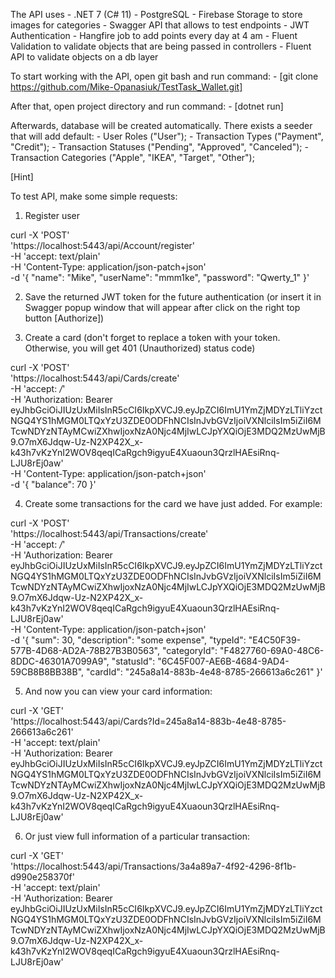 The API uses
    - .NET 7 (C# 11)
    - PostgreSQL
    - Firebase Storage to store images for categories
    - Swagger API that allows to test endpoints
    - JWT Authentication
    - Hangfire job to add points every day at 4 am
    - Fluent Validation to validate objects that are being passed in controllers
    - Fluent API to validate objects on a db layer

To start working with the API, open git bash and run command:
    - [git clone https://github.com/Mike-Opanasiuk/TestTask_Wallet.git]

After that, open project directory and run command:
    - [dotnet run]

Afterwards, database will be created automatically.
There exists a seeder that will add default:
    - User Roles ("User");
    - Transaction Types ("Payment", "Credit");
    - Transaction Statuses ("Pending", "Approved", "Canceled");
    - Transaction Categories ("Apple", "IKEA", "Target", "Other");

[Hint]

To test API, make some simple requests:

1. Register user

curl -X 'POST' \
  'https://localhost:5443/api/Account/register' \
  -H 'accept: text/plain' \
  -H 'Content-Type: application/json-patch+json' \
  -d '{
  "name": "Mike",
  "userName": "mmm1ke",
  "password": "Qwerty_1"
}'

2. Save the returned JWT token for the future authentication (or insert it in Swagger popup window that will appear after click on the right top button [Authorize])

3. Create a card (don't forget to replace a token with your token. Otherwise, you will get 401 (Unauthorized) status code)

curl -X 'POST' \
  'https://localhost:5443/api/Cards/create' \
  -H 'accept: */*' \
  -H 'Authorization: Bearer eyJhbGciOiJIUzUxMiIsInR5cCI6IkpXVCJ9.eyJpZCI6ImU1YmZjMDYzLTliYzctNGQ4YS1hMGM0LTQxYzU3ZDE0ODFhNCIsInJvbGVzIjoiVXNlciIsIm5iZiI6MTcwNDYzNTAyMCwiZXhwIjoxNzA0Njc4MjIwLCJpYXQiOjE3MDQ2MzUwMjB9.O7mX6Jdqw-Uz-N2XP42X_x-k43h7vKzYnI2WOV8qeqICaRgch9igyuE4Xuaoun3QrzlHAEsiRnq-LJU8rEj0aw' \
  -H 'Content-Type: application/json-patch+json' \
  -d '{
  "balance": 70
}'

4. Create some transactions for the card we have just added. For example:

curl -X 'POST' \
  'https://localhost:5443/api/Transactions/create' \
  -H 'accept: */*' \
  -H 'Authorization: Bearer eyJhbGciOiJIUzUxMiIsInR5cCI6IkpXVCJ9.eyJpZCI6ImU1YmZjMDYzLTliYzctNGQ4YS1hMGM0LTQxYzU3ZDE0ODFhNCIsInJvbGVzIjoiVXNlciIsIm5iZiI6MTcwNDYzNTAyMCwiZXhwIjoxNzA0Njc4MjIwLCJpYXQiOjE3MDQ2MzUwMjB9.O7mX6Jdqw-Uz-N2XP42X_x-k43h7vKzYnI2WOV8qeqICaRgch9igyuE4Xuaoun3QrzlHAEsiRnq-LJU8rEj0aw' \
  -H 'Content-Type: application/json-patch+json' \
  -d '{
  "sum": 30,
  "description": "some expense",
  "typeId": "E4C50F39-577B-4D68-AD2A-78B27B3B0563",
  "categoryId": "F4827760-69A0-48C6-8DDC-46301A7099A9",
  "statusId": "6C45F007-AE6B-4684-9AD4-59CB8B8BB38B",
  "cardId": "245a8a14-883b-4e48-8785-266613a6c261"
}'

5. And now you can view your card information:

curl -X 'GET' \
  'https://localhost:5443/api/Cards?Id=245a8a14-883b-4e48-8785-266613a6c261' \
  -H 'accept: text/plain' \
  -H 'Authorization: Bearer eyJhbGciOiJIUzUxMiIsInR5cCI6IkpXVCJ9.eyJpZCI6ImU1YmZjMDYzLTliYzctNGQ4YS1hMGM0LTQxYzU3ZDE0ODFhNCIsInJvbGVzIjoiVXNlciIsIm5iZiI6MTcwNDYzNTAyMCwiZXhwIjoxNzA0Njc4MjIwLCJpYXQiOjE3MDQ2MzUwMjB9.O7mX6Jdqw-Uz-N2XP42X_x-k43h7vKzYnI2WOV8qeqICaRgch9igyuE4Xuaoun3QrzlHAEsiRnq-LJU8rEj0aw'

6. Or just view full information of a particular transaction:

curl -X 'GET' \
  'https://localhost:5443/api/Transactions/3a4a89a7-4f92-4296-8f1b-d990e258370f' \
  -H 'accept: text/plain' \
  -H 'Authorization: Bearer eyJhbGciOiJIUzUxMiIsInR5cCI6IkpXVCJ9.eyJpZCI6ImU1YmZjMDYzLTliYzctNGQ4YS1hMGM0LTQxYzU3ZDE0ODFhNCIsInJvbGVzIjoiVXNlciIsIm5iZiI6MTcwNDYzNTAyMCwiZXhwIjoxNzA0Njc4MjIwLCJpYXQiOjE3MDQ2MzUwMjB9.O7mX6Jdqw-Uz-N2XP42X_x-k43h7vKzYnI2WOV8qeqICaRgch9igyuE4Xuaoun3QrzlHAEsiRnq-LJU8rEj0aw'